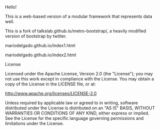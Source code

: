 Hello!

This is a web-based version of a modular framework that represents data well. 

This is a fork of talkslab.github.io/metro-bootstrap/, a heavily modified version of bootstrap by twitter. 

mariodelgado.github.io/index1.html

mariodelgado.github.io/index2.html




License

Licensed under the Apache License, Version 2.0 (the "License"); you may not use this work except in compliance with the License. You may obtain a copy of the License in the LICENSE file, or at:

http://www.apache.org/licenses/LICENSE-2.0

Unless required by applicable law or agreed to in writing, software distributed under the License is distributed on an "AS IS" BASIS, WITHOUT WARRANTIES OR CONDITIONS OF ANY KIND, either express or implied. See the License for the specific language governing permissions and limitations under the License.
